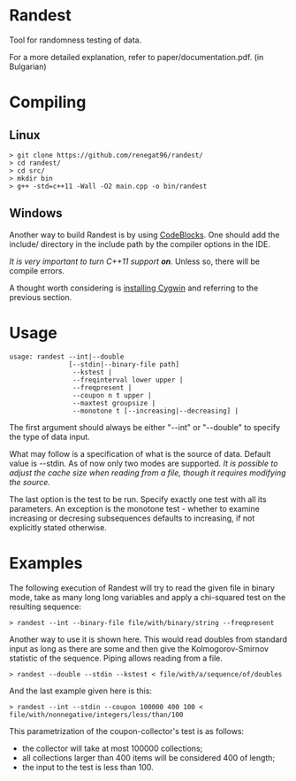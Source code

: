 Randest
=======

Tool for randomness testing of data.

For a more detailed explanation, refer to paper/documentation.pdf. (in Bulgarian)

Compiling
=======

Linux
-----

    > git clone https://github.com/renegat96/randest/
    > cd randest/
    > cd src/
    > mkdir bin
    > g++ -std=c++11 -Wall -O2 main.cpp -o bin/randest

Windows
------

Another way to build Randest is by using [CodeBlocks](http://www.codeblocks.org/). One should add the include/ directory in the include path by the compiler options in the IDE. 

*It is very important to turn C++11 support __on__.* Unless so, there will be compile errors.

A thought worth considering is [installing Cygwin](http://cygwin.com/install.html) and referring to the previous section.

Usage
=====

    usage: randest --int|--double
                   [--stdin|--binary-file path]
                    --kstest |
                    --freqinterval lower upper |
                    --freqpresent |
                    --coupon n t upper |
                    --maxtest groupsize |
                    --monotone t [--increasing|--decreasing] |

The first argument should always be either "--int" or "--double" to specify the type of data input.

What may follow is a specification of what is the source of data. Default value is --stdin. As of now only two modes are supported. _It is possible to adjust the cache size when reading from a file, though it requires modifying the source._

The last option is the test to be run. Specify exactly one test with all its parameters. An exception is the monotone test - whether to examine increasing or decresing subsequences defaults to increasing, if not explicitly stated otherwise.

Examples
======

The following execution of Randest will try to read the given file in binary mode, take as many long long variables and apply a chi-squared test on the resulting sequence:
    
    > randest --int --binary-file file/with/binary/string --freqpresent

Another way to use it is shown here. This would read doubles from standard input as long as there are some and then give the Kolmogorov-Smirnov statistic of the sequence. Piping allows reading from a file.

    > randest --double --stdin --kstest < file/with/a/sequence/of/doubles

And the last example given here is this:

    > randest --int --stdin --coupon 100000 400 100 < file/with/nonnegative/integers/less/than/100

This parametrization of the coupon-collector's test is as follows:

* the collector will take at most 100000 collections;
* all collections larger than 400 items will be considered 400 of length;
* the input to the test is less than 100.
